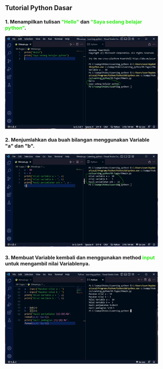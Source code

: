 ## Tutorial Python Dasar

### 1. Menampilkan tulisan <b style="color: #31eb1c;">"Hello"</b> dan <b style="color: #31eb1c;">"Saya sedang belajar python"</b>.
![img1](img/Latihan1.JPG)

### 2. Menjumlahkan dua buah bilangan menggunakan Variable "a" dan "b".
![img2](img/Latihan2.JPG)

### 3. Membuat Variable kembali dan menggunakan method <b style="color: #31eb1c;">input</b> untuk mengambil nilai Variablenya.
![img3](img/Latihan3.JPG)